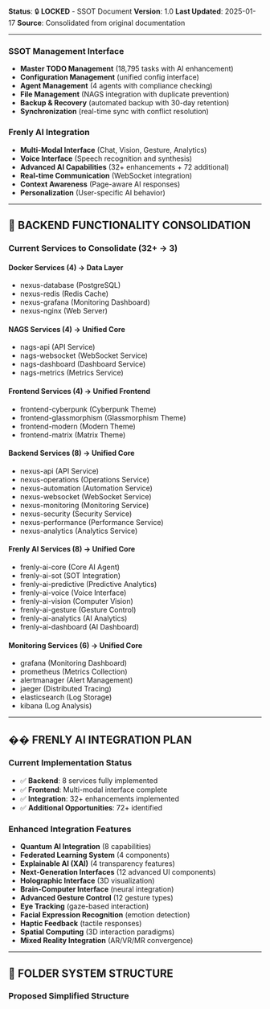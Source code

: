 **Status**: 🔒 **LOCKED** - SSOT Document
**Version**: 1.0
**Last Updated**: 2025-01-17
**Source**: Consolidated from original documentation

---

### **SSOT Management Interface**

- **Master TODO Management** (18,795 tasks with AI enhancement)
- **Configuration Management** (unified config interface)
- **Agent Management** (4 agents with compliance checking)
- **File Management** (NAGS integration with duplicate prevention)
- **Backup & Recovery** (automated backup with 30-day retention)
- **Synchronization** (real-time sync with conflict resolution)

### **Frenly AI Integration**

- **Multi-Modal Interface** (Chat, Vision, Gesture, Analytics)
- **Voice Interface** (Speech recognition and synthesis)
- **Advanced AI Capabilities** (32+ enhancements + 72 additional)
- **Real-time Communication** (WebSocket integration)
- **Context Awareness** (Page-aware AI responses)
- **Personalization** (User-specific AI behavior)

---

## 🔧 **BACKEND FUNCTIONALITY CONSOLIDATION**

### **Current Services to Consolidate (32+ → 3)**

#### **Docker Services (4) → Data Layer**

- nexus-database (PostgreSQL)
- nexus-redis (Redis Cache)
- nexus-grafana (Monitoring Dashboard)
- nexus-nginx (Web Server)

#### **NAGS Services (4) → Unified Core**

- nags-api (API Service)
- nags-websocket (WebSocket Service)
- nags-dashboard (Dashboard Service)
- nags-metrics (Metrics Service)

#### **Frontend Services (4) → Unified Frontend**

- frontend-cyberpunk (Cyberpunk Theme)
- frontend-glassmorphism (Glassmorphism Theme)
- frontend-modern (Modern Theme)
- frontend-matrix (Matrix Theme)

#### **Backend Services (8) → Unified Core**

- nexus-api (API Service)
- nexus-operations (Operations Service)
- nexus-automation (Automation Service)
- nexus-websocket (WebSocket Service)
- nexus-monitoring (Monitoring Service)
- nexus-security (Security Service)
- nexus-performance (Performance Service)
- nexus-analytics (Analytics Service)

#### **Frenly AI Services (8) → Unified Core**

- frenly-ai-core (Core AI Agent)
- frenly-ai-sot (SOT Integration)
- frenly-ai-predictive (Predictive Analytics)
- frenly-ai-voice (Voice Interface)
- frenly-ai-vision (Computer Vision)
- frenly-ai-gesture (Gesture Control)
- frenly-ai-analytics (AI Analytics)
- frenly-ai-dashboard (AI Dashboard)

#### **Monitoring Services (6) → Unified Core**

- grafana (Monitoring Dashboard)
- prometheus (Metrics Collection)
- alertmanager (Alert Management)
- jaeger (Distributed Tracing)
- elasticsearch (Log Storage)
- kibana (Log Analysis)

---

## �� **FRENLY AI INTEGRATION PLAN**

### **Current Implementation Status**

- ✅ **Backend**: 8 services fully implemented
- ✅ **Frontend**: Multi-modal interface complete
- ✅ **Integration**: 32+ enhancements implemented
- ✅ **Additional Opportunities**: 72+ identified

### **Enhanced Integration Features**

- **Quantum AI Integration** (8 capabilities)
- **Federated Learning System** (4 components)
- **Explainable AI (XAI)** (4 transparency features)
- **Next-Generation Interfaces** (12 advanced UI components)
- **Holographic Interface** (3D visualization)
- **Brain-Computer Interface** (neural integration)
- **Advanced Gesture Control** (12 gesture types)
- **Eye Tracking** (gaze-based interaction)
- **Facial Expression Recognition** (emotion detection)
- **Haptic Feedback** (tactile responses)
- **Spatial Computing** (3D interaction paradigms)
- **Mixed Reality Integration** (AR/VR/MR convergence)

---

## 📁 **FOLDER SYSTEM STRUCTURE**

### **Proposed Simplified Structure**
